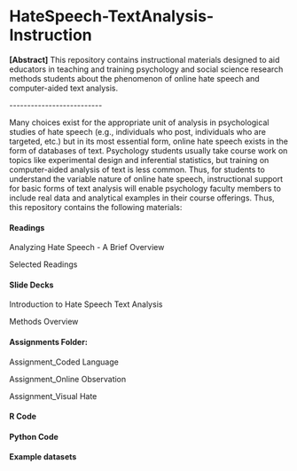 # HateSpeech-TextAnalysis-Instruction
<p><b>[Abstract]</b> This repository contains instructional materials designed to aid educators in teaching and training psychology and social science research methods students about the phenomenon of online hate speech and computer-aided text analysis.</p>
<p>--------------------------</p>
<p>Many choices exist for the appropriate unit of analysis in psychological studies of hate speech (e.g., individuals who post, individuals who are targeted, etc.) but in its most essential form, online hate speech exists in the form of databases of text. Psychology students usually take course work on topics like experimental design and inferential statistics, but training on computer-aided analysis of text is less common. Thus, for students to understand the variable nature of online hate speech, instructional support for basic forms of text analysis will enable psychology faculty members to include real data and analytical examples in their course offerings. Thus, this repository contains the following materials:<p>
<h4>Readings</h4>
<p>Analyzing Hate Speech - A Brief Overview</p>
<p>Selected Readings</p>
<h4>Slide Decks</h4>
<p>Introduction to Hate Speech Text Analysis<p>
<p>Methods Overview</p>
<h4>Assignments Folder:</h4>
<p>Assignment_Coded Language</p>
<p>Assignment_Online Observation</p>
<p>Assignment_Visual Hate</p>
<h4>R Code<h4>
<h4>Python Code<h4>
<h4>Example datasets<h4>
